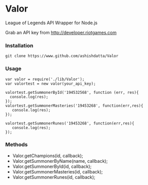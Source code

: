 Valor
=====

League of Legends API Wrapper for Node.js

Grab an API key from http://developer.riotgames.com
### Installation
```
git clone https://www.github.com/ashishdatta/Valor
```
### Usage
```
var valor = require('./lib/Valor');
var valortest = new valor(your_api_key);

valortest.getSummonerById('194532568', function (err, res){
  console.log(res);
});
valortest.getSummonerMasteries('19453268', function(err,res){
   console.log(res);
});

valortest.getSummonerRunes('19453268', function(err,res){
   console.log(res);
});

```


### Methods
- Valor.getChampions(id, callback);
- Valor.getSummonerByName(name, callback);
- Valor.getSummonerById(id, callback);
- Valor.getSummonerMasteries(id, callback);
- Valor.getSummonerRunes(id, callback);

